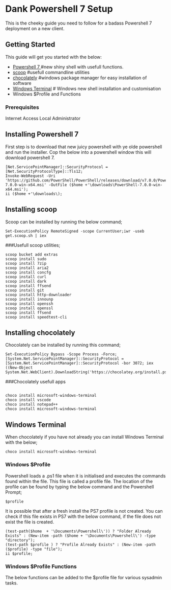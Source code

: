 # Dank Powershell 7 Setup

This is the cheeky guide you need to follow for a badass Powershell 7 deployment on a new client.

## Getting Started

This guide will get you started with the below:

* [Powershell 7 ](https://github.com/PowerShell/powershell/releases) #new shiny shell with usefull functions.
* [scoop](https://scoop.sh/) #usefull commandline utilities
* [chocolately](https://chocolatey.org/) #windows package manager for easy installation of software
* [Windows Terminal](https://github.com/microsoft/terminal) # Windows new shell installation and customisation
* Windows $Profile and Functions


### Prerequisites

Internet Access
Local Administrator


## Installing Powershell 7

First step is to download that new juicy powershell with ye olde powershell and run the installer.
Cop the below into a powershell window this will download powershell 7.

```
[Net.ServicePointManager]::SecurityProtocol = [Net.SecurityProtocolType]::Tls12;
Invoke-WebRequest -Uri 'https://github.com/PowerShell/PowerShell/releases/download/v7.0.0/PowerShell-7.0.0-win-x64.msi' -OutFile ($home +'\downloads\PowerShell-7.0.0-win-x64.msi');
ii ($home +'\downloads\);
```
## Installing scoop

Scoop can be installed by running the below command;
```
Set-ExecutionPolicy RemoteSigned -scope CurrentUser;iwr -useb get.scoop.sh | iex

```
###Usefull scoop utilities;
```
scoop bucket add extras
scoop install sudo
scoop install 7zip
scoop install aria2
scoop install concfg
scoop install curl
scoop install dark
scoop install ffsend
scoop install git
scoop install http-downloader
scoop install innounp
scoop install openssh
scoop install openssl
scoop install ffsend
scoop install speedtest-cli
```
## Installing chocolately

Chocolately can be installed by running this command;

```
Set-ExecutionPolicy Bypass -Scope Process -Force; [System.Net.ServicePointManager]::SecurityProtocol = [System.Net.ServicePointManager]::SecurityProtocol -bor 3072; iex ((New-Object System.Net.WebClient).DownloadString('https://chocolatey.org/install.ps1'));
```
###Chocolately usefull apps 
```

choco install microsoft-windows-terminal
choco install vscode
choco install notepad++
choco install microsoft-windows-terminal

```

## Windows Terminal
When chocolately if you have not already you can install Windows Terminal with the below;

```
choco install microsoft-windows-terminal
```
### Windows $Profile
Powershell loads a .ps1 file when it is initialised and executes the commands found within the file. This file is called a profile file.
The location of the profile can be found by typing the below command and the Powershell Prompt;
```
$profile
```
It is possible that after a fresh install the PS7 profile is not created. You can check if this file exists in PS7 with the below command, if the file does not exist the file is created.
```
(test-path($home  + '\Documents\Powershell\')) ? "Folder Already Exists" : (New-item -path ($home + '\Documents\Powershell\') -type "directory");
(test-path $profile ) ? "Profile Already Exists" : (New-item -path ($profile) -type "file");
ii $profile;
```
### Windows $Profile Functions
The below functions can be added to the $profile file for various sysadmin tasks.
```
```

